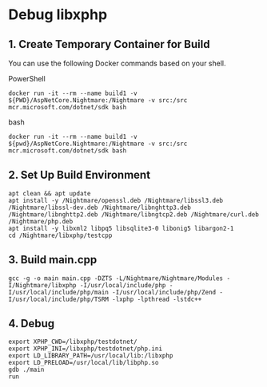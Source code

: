 # Debug libxphp

## 1. Create Temporary Container for Build
You can use the following Docker commands based on your shell.

PowerShell

	docker run -it --rm --name build1 -v ${PWD}/AspNetCore.Nightmare:/Nightmare -v src:/src mcr.microsoft.com/dotnet/sdk bash

bash

	docker run -it --rm --name build1 -v ${pwd}/AspNetCore.Nightmare:/Nightmare -v src:/src mcr.microsoft.com/dotnet/sdk bash


## 2. Set Up Build Environment

	apt clean && apt update
	apt install -y /Nightmare/openssl.deb /Nightmare/libssl3.deb /Nightmare/libssl-dev.deb /Nightmare/libnghttp3.deb /Nightmare/libnghttp2.deb /Nightmare/libngtcp2.deb /Nightmare/curl.deb /Nightmare/php.deb
	apt install -y libxml2 libpq5 libsqlite3-0 libonig5 libargon2-1
	cd /Nightmare/libxphp/testcpp


## 3. Build main.cpp

	gcc -g -o main main.cpp -DZTS -L/Nightmare/Nightmare/Modules -I/Nightmare/libxphp -I/usr/local/include/php -I/usr/local/include/php/main -I/usr/local/include/php/Zend -I/usr/local/include/php/TSRM -lxphp -lpthread -lstdc++


## 4. Debug

	export XPHP_CWD=/libxphp/testdotnet/
	export XPHP_INI=/libxphp/testdotnet/php.ini
	export LD_LIBRARY_PATH=/usr/local/lib:/libxphp
	export LD_PRELOAD=/usr/local/lib/libphp.so
	gdb ./main
	run